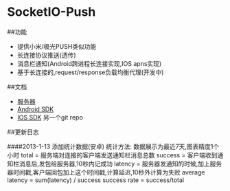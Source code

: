 SocketIO-Push
=======================

##功能
* 提供小米/极光PUSH类似功能
* 长连接协议推送(透传)
* 消息栏通知(Android跨进程长连接实现,IOS apns实现)
* 基于长连接的,request/response负载均衡代理(开发中)

##文档
* [服务器](push-server)
* [Android SDK](android-push-sdk)
* [IOS SDK](https://github.com/xuduo/socket.io-push-iossdk) 另一个git repo

##更新日志

####2013-1-13 
    添加统计数据(安卓)
    统计方法:
    数据展示为最近7天,图表精度1个小时
    total = 服务端对连接的客户端发送通知栏消息总数
    success = 客户端收到通知栏消息后,发包给服务器,10秒内记成功
    latency = 服务器发通知的时候,加上服务器时间戳,客户端回包加上这个时间戳,计算延迟,10秒外计算为失败
    average latency = sum(latency) / success
    success rate = success/total
    